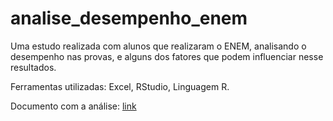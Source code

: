 # analise_desempenho_enem

Uma estudo realizada com alunos que realizaram o ENEM, analisando o desempenho nas provas, e alguns dos fatores que podem influenciar nesse resultados.

Ferramentas utilizadas: Excel, RStudio, Linguagem R.

Documento com a análise: <a href="https://github.com/eugersonmendonca/analise_desempenho_enem/blob/c23c3dbbad8a48ac4f87b2858723729a3c871cd0/An%C3%A1lise%20de%20Desempenho%20no%20ENEM%20-%20doc.pdf" target="_blank">link</a>


